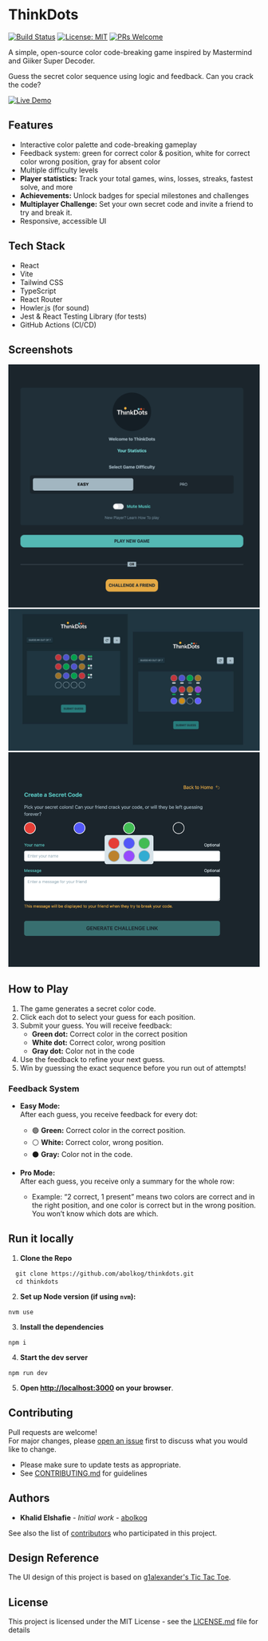 # ThinkDots

[![Build Status](https://github.com/abolkog/thinkdots/actions/workflows/release.yml/badge.svg)](https://github.com/abolkog/thinkdots/actions)
[![License: MIT](https://img.shields.io/badge/License-MIT-yellow.svg)](LICENSE.md)
[![PRs Welcome](https://img.shields.io/badge/PRs-welcome-brightgreen.svg?style=flat-square)](https://github.com/abolkog/thinkdots/pulls)

A simple, open-source color code-breaking game inspired by Mastermind and Giiker Super Decoder.

Guess the secret color sequence using logic and feedback. Can you crack the code?

[![Live Demo](https://img.shields.io/badge/Live%20Demo-Click%20Here-brightgreen?style=for-the-badge)](https://abolkog.github.io/thinkdots/)

## Features

- Interactive color palette and code-breaking gameplay
- Feedback system: green for correct color & position, white for correct color wrong position, gray for absent color
- Multiple difficulty levels
- **Player statistics:** Track your total games, wins, losses, streaks, fastest solve, and more
- **Achievements:** Unlock badges for special milestones and challenges
- **Multiplayer Challenge:** Set your own secret code and invite a friend to try and break it.
- Responsive, accessible UI

## Tech Stack

- React
- Vite
- Tailwind CSS
- TypeScript
- React Router
- Howler.js (for sound)
- Jest & React Testing Library (for tests)
- GitHub Actions (CI/CD)

## Screenshots

![](./public/screenshots/main.png)
![](./public/screenshots/game_play.jpg)
![](./public/screenshots/challenge.png)

## How to Play

1. The game generates a secret color code.
2. Click each dot to select your guess for each position.
3. Submit your guess. You will receive feedback:
   - **Green dot:** Correct color in the correct position
   - **White dot:** Correct color, wrong position
   - **Gray dot:** Color not in the code
4. Use the feedback to refine your next guess.
5. Win by guessing the exact sequence before you run out of attempts!

### Feedback System

- **Easy Mode:**  
  After each guess, you receive feedback for every dot:

  - 🟢 **Green:** Correct color in the correct position.
  - ⚪ **White:** Correct color, wrong position.
  - ⚫ **Gray:** Color not in the code.

- **Pro Mode:**  
  After each guess, you receive only a summary for the whole row:
  - Example: “2 correct, 1 present” means two colors are correct and in the right position, and one color is correct but in the wrong position. You won’t know which dots are which.

## Run it locally

1. **Clone the Repo**

```shell
  git clone https://github.com/abolkog/thinkdots.git
  cd thinkdots
```

2. **Set up Node version (if using `nvm`):**

```shell
nvm use
```

3. **Install the dependencies**

```shell
npm i
```

4. **Start the dev server**

```shell
npm run dev
```

5. **Open [http://localhost:3000](http://localhost:3000) on your browser**.

## Contributing

Pull requests are welcome!  
For major changes, please [open an issue](https://github.com/abolkog/thinkdots/issues) first to discuss what you would like to change.

- Please make sure to update tests as appropriate.
- See [CONTRIBUTING.md](CONTRIBUTING.md) for guidelines

## Authors

- **Khalid Elshafie** - _Initial work_ - [abolkog](https://github.com/abolkog)

See also the list of [contributors](https://github.com/abolkog/thinkdots/contributors) who participated in this project.

## Design Reference

The UI design of this project is based on [g1alexander's Tic Tac Toe](https://github.com/g1alexander/tic-tac-toe).

## License

This project is licensed under the MIT License - see the [LICENSE.md](LICENSE.md) file for details
